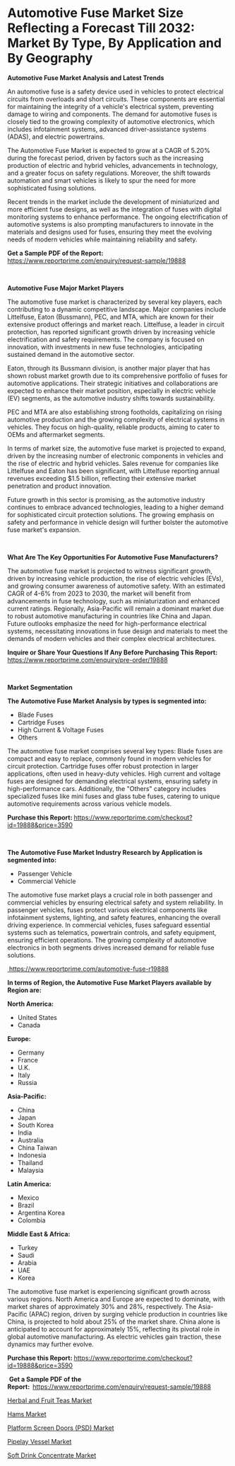 <p><h1>Automotive Fuse Market Size Reflecting a Forecast Till 2032: Market By Type, By Application and By Geography</h1></p><p><strong>Automotive Fuse Market Analysis and Latest Trends</strong></p>
<p><p>An automotive fuse is a safety device used in vehicles to protect electrical circuits from overloads and short circuits. These components are essential for maintaining the integrity of a vehicle's electrical system, preventing damage to wiring and components. The demand for automotive fuses is closely tied to the growing complexity of automotive electronics, which includes infotainment systems, advanced driver-assistance systems (ADAS), and electric powertrains.</p><p>The Automotive Fuse Market is expected to grow at a CAGR of 5.20% during the forecast period, driven by factors such as the increasing production of electric and hybrid vehicles, advancements in technology, and a greater focus on safety regulations. Moreover, the shift towards automation and smart vehicles is likely to spur the need for more sophisticated fusing solutions. </p><p>Recent trends in the market include the development of miniaturized and more efficient fuse designs, as well as the integration of fuses with digital monitoring systems to enhance performance. The ongoing electrification of automotive systems is also prompting manufacturers to innovate in the materials and designs used for fuses, ensuring they meet the evolving needs of modern vehicles while maintaining reliability and safety.</p></p>
<p><strong>Get a Sample PDF of the Report:&nbsp;</strong> <a href="https://www.reportprime.com/enquiry/request-sample/19888?utm_campaign=2333&utm_medium=2&utm_source=Github&utm_content=ia&utm_term=17032025&utm_id=automotive-fuse">https://www.reportprime.com/enquiry/request-sample/19888</a></p>
<p>&nbsp;</p>
<p><strong>Automotive Fuse Major Market Players</strong></p>
<p><p>The automotive fuse market is characterized by several key players, each contributing to a dynamic competitive landscape. Major companies include Littelfuse, Eaton (Bussmann), PEC, and MTA, which are known for their extensive product offerings and market reach. Littelfuse, a leader in circuit protection, has reported significant growth driven by increasing vehicle electrification and safety requirements. The company is focused on innovation, with investments in new fuse technologies, anticipating sustained demand in the automotive sector.</p><p>Eaton, through its Bussmann division, is another major player that has shown robust market growth due to its comprehensive portfolio of fuses for automotive applications. Their strategic initiatives and collaborations are expected to enhance their market position, especially in electric vehicle (EV) segments, as the automotive industry shifts towards sustainability.</p><p>PEC and MTA are also establishing strong footholds, capitalizing on rising automotive production and the growing complexity of electrical systems in vehicles. They focus on high-quality, reliable products, aiming to cater to OEMs and aftermarket segments.</p><p>In terms of market size, the automotive fuse market is projected to expand, driven by the increasing number of electronic components in vehicles and the rise of electric and hybrid vehicles. Sales revenue for companies like Littelfuse and Eaton has been significant, with Littelfuse reporting annual revenues exceeding $1.5 billion, reflecting their extensive market penetration and product innovation.</p><p>Future growth in this sector is promising, as the automotive industry continues to embrace advanced technologies, leading to a higher demand for sophisticated circuit protection solutions. The growing emphasis on safety and performance in vehicle design will further bolster the automotive fuse market's expansion.</p></p>
<p>&nbsp;</p>
<p><strong>What Are The Key Opportunities For Automotive Fuse Manufacturers?</strong></p>
<p><p>The automotive fuse market is projected to witness significant growth, driven by increasing vehicle production, the rise of electric vehicles (EVs), and growing consumer awareness of automotive safety. With an estimated CAGR of 4-6% from 2023 to 2030, the market will benefit from advancements in fuse technology, such as miniaturization and enhanced current ratings. Regionally, Asia-Pacific will remain a dominant market due to robust automotive manufacturing in countries like China and Japan. Future outlooks emphasize the need for high-performance electrical systems, necessitating innovations in fuse design and materials to meet the demands of modern vehicles and their complex electrical architectures.</p></p>
<p><strong>Inquire or Share Your Questions If Any Before Purchasing This Report:</strong> <a href="https://www.reportprime.com/enquiry/pre-order/19888?utm_campaign=2333&utm_medium=2&utm_source=Github&utm_content=ia&utm_term=17032025&utm_id=automotive-fuse">https://www.reportprime.com/enquiry/pre-order/19888</a></p>
<p>&nbsp;</p>
<p><strong>Market Segmentation</strong></p>
<p><strong>The Automotive Fuse Market Analysis by types is segmented into:</strong></p>
<p><ul><li>Blade Fuses</li><li>Cartridge Fuses</li><li>High Current & Voltage Fuses</li><li>Others</li></ul></p>
<p><p>The automotive fuse market comprises several key types: Blade fuses are compact and easy to replace, commonly found in modern vehicles for circuit protection. Cartridge fuses offer robust protection in larger applications, often used in heavy-duty vehicles. High current and voltage fuses are designed for demanding electrical systems, ensuring safety in high-performance cars. Additionally, the "Others" category includes specialized fuses like mini fuses and glass tube fuses, catering to unique automotive requirements across various vehicle models.</p></p>
<p><strong>Purchase this Report:&nbsp;</strong><a href="https://www.reportprime.com/checkout?id=19888&price=3590&utm_campaign=2333&utm_medium=2&utm_source=Github&utm_content=ia&utm_term=17032025&utm_id=automotive-fuse">https://www.reportprime.com/checkout?id=19888&price=3590</a></p>
<p>&nbsp;</p>
<p><strong>The Automotive Fuse Market Industry Research by Application is segmented into:</strong></p>
<p><ul><li>Passenger Vehicle</li><li>Commercial Vehicle</li></ul></p>
<p><p>The automotive fuse market plays a crucial role in both passenger and commercial vehicles by ensuring electrical safety and system reliability. In passenger vehicles, fuses protect various electrical components like infotainment systems, lighting, and safety features, enhancing the overall driving experience. In commercial vehicles, fuses safeguard essential systems such as telematics, powertrain controls, and safety equipment, ensuring efficient operations. The growing complexity of automotive electronics in both segments drives increased demand for reliable fuse solutions.</p></p>
<p><a href="https://www.reportprime.com/automotive-fuse-r19888?utm_campaign=2333&utm_medium=2&utm_source=Github&utm_content=ia&utm_term=17032025&utm_id=automotive-fuse">&nbsp;https://www.reportprime.com/automotive-fuse-r19888</a></p>
<p><strong>In terms of Region, the Automotive Fuse Market Players available by Region are:</strong></p>
<p>
    <p> <strong> North America: </strong>
        <ul>
            <li>United States</li>
            <li>Canada</li>
        </ul>
        </p> 
    <p> <strong> Europe: </strong>
        <ul>
            <li>Germany</li>
            <li>France</li>
            <li>U.K.</li>
            <li>Italy</li>
            <li>Russia</li>
        </ul>
        </p> 
    <p> <strong> Asia-Pacific: </strong>
        <ul>
            <li>China</li>
            <li>Japan</li>
            <li>South Korea</li>
            <li>India</li>
            <li>Australia</li>
            <li>China Taiwan</li>
            <li>Indonesia</li>
            <li>Thailand</li>
            <li>Malaysia</li>
        </ul>
        </p> 
    <p> <strong> Latin America: </strong>
        <ul>
            <li>Mexico</li>
            <li>Brazil</li>
            <li>Argentina Korea</li>
            <li>Colombia</li>
        </ul>
        </p> 
    <p> <strong> Middle East & Africa: </strong>
        <ul>
            <li>Turkey</li>
            <li>Saudi</li>
            <li>Arabia</li>
            <li>UAE</li>
            <li>Korea</li>
        </ul>
    </p>
    </p>
<p><p>The automotive fuse market is experiencing significant growth across various regions. North America and Europe are expected to dominate, with market shares of approximately 30% and 28%, respectively. The Asia-Pacific (APAC) region, driven by surging vehicle production in countries like China, is projected to hold about 25% of the market share. China alone is anticipated to account for approximately 15%, reflecting its pivotal role in global automotive manufacturing. As electric vehicles gain traction, these dynamics may further evolve.</p></p>
<p><strong>Purchase this Report: </strong><a href="https://www.reportprime.com/checkout?id=19888&price=3590&utm_campaign=2333&utm_medium=2&utm_source=Github&utm_content=ia&utm_term=17032025&utm_id=automotive-fuse">https://www.reportprime.com/checkout?id=19888&price=3590</a></p>
<p>&nbsp;<strong>Get a Sample PDF of the Report:&nbsp;&nbsp;</strong><a href="https://www.reportprime.com/enquiry/request-sample/19888?utm_campaign=2333&utm_medium=2&utm_source=Github&utm_content=ia&utm_term=17032025&utm_id=automotive-fuse">https://www.reportprime.com/enquiry/request-sample/19888</a></p>
<p><strong></strong></p>
<p><p><a href="https://www.linkedin.com/pulse/herbal-fruit-teas-market-research-report-business-insights-projected-nxnqe?utm_campaign=2333&utm_medium=2&utm_source=Github&utm_content=ia&utm_term=17032025&utm_id=automotive-fuse">Herbal and Fruit Teas Market</a></p><p><a href="https://www.linkedin.com/pulse/hams-market-analysis-structure-size-growing-cagr-57-from-jehqf?utm_campaign=2333&utm_medium=2&utm_source=Github&utm_content=ia&utm_term=17032025&utm_id=automotive-fuse">Hams Market</a></p><p><a href="https://github.com/kielbledeni0/Market-Research-Report-List-1/blob/main/platform-screen-doors-psd-market.md?utm_campaign=2333&utm_medium=2&utm_source=Github&utm_content=ia&utm_term=17032025&utm_id=automotive-fuse">Platform Screen Doors (PSD) Market</a></p><p><a href="https://github.com/grevecodeeol/Market-Research-Report-List-1/blob/main/pipelay-vessel-market.md?utm_campaign=2333&utm_medium=2&utm_source=Github&utm_content=ia&utm_term=17032025&utm_id=automotive-fuse">Pipelay Vessel Market</a></p><p><a href="https://www.linkedin.com/pulse/soft-drink-concentrate-market-research-report-in-depth-qb2bf?utm_campaign=2333&utm_medium=2&utm_source=Github&utm_content=ia&utm_term=17032025&utm_id=automotive-fuse">Soft Drink Concentrate Market</a></p></p>